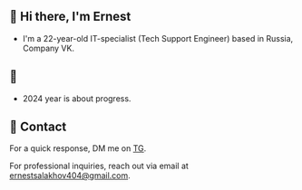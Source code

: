 ## 🏮 Hi there, I'm Ernest 

- I'm a 22-year-old IT-specialist (Tech Support Engineer) based in Russia, Company VK.

## 🏮

- 2024 year is about progress.

## 🏮 Contact

 For a quick response, DM me on [TG](https://t.me/slkhvernest/). 
 
 For professional inquiries, reach out via email at [ernestsalakhov404@gmail.com](mailto:ernestsalakhov404@gmail.com). 

